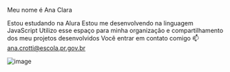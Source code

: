 Meu nome é Ana Clara

Estou estudando na Alura
Estou me desenvolvendo na linguagem JavaScript
Utilizo esse espaço para minha organização e compartilhamento dos meu projetos desenvolvidos
Você entrar em contato comigo 📫
ana.crotti@escola.pr.gov.br

![image](https://github.com/anacllaravc/js-anacllaravc/assets/138008206/8624480e-41ce-4ca3-b747-43d481f40c29)
